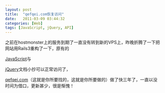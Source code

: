 ```yaml
---
layout: post
title:  "qefqei.com恢复访问"
date:   2011-03-09 03:44:32
categories: [Web]
tags: [JavaScript, jQuery, API]
---
```


之前在hostmonster上的服务到期了一直没有转到新的VPS上，昨晚折腾了一下把网站用Rails3重构了一下，原有的

[JavaScript](http://qefqei.com/javascript/)与

[jQuery](http://qefqei.com/jquery)文档小抄可以正常访问了，

[qefqei.com](http://qefqei.com)（这就是你所要找的，这就是你所要做的）做了快三年了，一直以没时间为借口，更新甚少，很是惭愧！